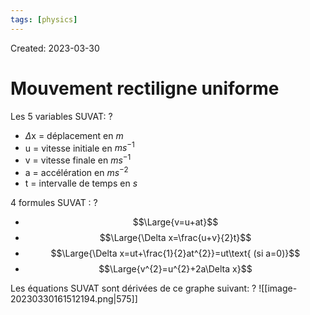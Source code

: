 ```yaml
---
tags: [physics] 
---
```

Created: 2023-03-30

# Mouvement rectiligne uniforme
Les 5 variables SUVAT:
?
- $\Delta$x = déplacement en $m$
- u = vitesse initiale en $ms^{-1}$
- v = vitesse finale en $ms^{-1}$
- a = accélération en $ms^{-2}$
- t = intervalle de temps en $s$
<!--SR:!2023-04-02,3,250-->

4 formules SUVAT :
?
- $$\Large{v=u+at}$$
- $$\Large{\Delta x=\frac{u+v}{2}t}$$
- $$\Large{\Delta x=ut+\frac{1}{2}at^{2}}=ut\text{ (si a=0)}$$
- $$\Large{v^{2}=u^{2}+2a\Delta x}$$
<!--SR:!2023-03-31,1,230-->

Les équations SUVAT sont dérivées de ce graphe suivant:
?
![[image-20230330161512194.png|575]]
<!--SR:!2023-04-02,3,250-->

